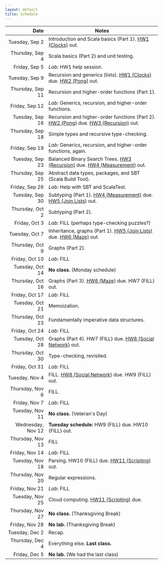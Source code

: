 ```yaml
---
layout: default
title: Schedule
---
```


| Date              | Notes                                                                                     |
|------------------:|-------------------------------------------------------------------------------------------|
| Tuesday, Sep 2    | Introduction and Scala basics (Part 1). [HW1 (Clocks)] out.                               |
| Thursday, Sep 4   | Scala basics (Part 2) and unit testing.                                                   |
| Friday, Sep 5     | *Lab:* HW1 help session.                                                                  |
| Tuesday, Sep 9    | Recursion and generics (lists). [HW1 (Clocks)] due. [HW2 (Pong)] out.                     |
| Thursday, Sep 11  | Recursion and higher-order functions (Part 1).                                            |
| Friday, Sep 12    | *Lab:* Generics, recursion, and higher-order functions.                                   |
| Tuesday, Sep 16   | Recursion and higher-order functions (Part 2). [HW2 (Pong)] due. [HW3 (Recursion)] out.   |
| Thursday, Sep 18  | Simple types and recursive type-checking.                                                 |
| Friday, Sep 19    | *Lab:* Generics, recursion, and higher-order functions, again.                            |
| Tuesday, Sep 23   | Balanced Binary Search Trees. [HW3 (Recursion)] due. [HW4 (Measurement)] out.             |
| Thursday, Sep 25  | Abstract data types, packages, and SBT (Scala Build Tool).                                |
| Friday, Sep 26    | *Lab:* Help with SBT and ScalaTest.                                                       |
| Tuesday, Sep 30   | Subtyping (Part 1). [HW4 (Measurement)] due. [HW5 (Join Lists)] out.                      |
| Thursday, Oct 2   | Subtyping (Part 2).                                                                       |
| Friday, Oct 3     | *Lab:* FILL (perhaps type-checking puzzles?)                                              |
| Tuesday, Oct 7    | Inheritance, graphs (Part 1). [HW5 (Join Lists)] due. [HW6 (Maze)] out.                   |
| Thursday, Oct 9   | Graphs (Part 2).                                                                          |
| Friday, Oct 10    | *Lab:* FILL                                                                               |
| Tuesday, Oct 14   | **No class.** (Monday schedule)                                                           |
| Thursday, Oct 16  | Graphs (Part 3). [HW6 (Maze)] due. HW7 (FILL) out.                                        |
| Friday, Oct 17    | *Lab:* FILL                                                                               |
| Tuesday, Oct 21   | Memoization.                                                                              |
| Thursday, Oct 23  | Fundamentally imperative data structures.                                                 |
| Friday, Oct 24    | *Lab:* FILL                                                                               |
| Tuesday, Oct 28   | Graphs (Part 4). HW7 (FILL) due. [HW8 (Social Network)] out.                              |
| Thursday, Oct 30  | Type-checking, revisited.                                                                 |
| Friday, Oct 31    | *Lab:* FILL                                                                               |
| Tuesday, Nov 4    | FILL. [HW8 (Social Network)] due. HW9 (FILL) out.                                         |
| Thursday, Nov 6   | FILL.                                                                                     |
| Friday, Nov 7     | *Lab:* FILL                                                                               |
| Tuesday, Nov 11   | **No class.** (Veteran's Day)                                                             |
| Wednesday, Nov 12 | **Tuesday schedule:** HW9 (FILL) due. HW10 (FILL) out.                                    |
| Thursday, Nov 13  | FILL                                                                                      |
| Friday, Nov 14    | *Lab:* FILL                                                                               |
| Tuesday, Nov 18   | Parsing. HW10 (FILL) due. [HW11 (Scripting)] out.                                         |
| Thursday, Nov 20  | Regular expressions.                                                                      |
| Friday, Nov 21    | *Lab:* FILL                                                                               |
| Tuesday, Nov 25   | Cloud computing. [HW11 (Scripting)] due.                                                  |
| Thursday, Nov 27  | **No class.** (Thanksgiving Break)                                                        |
| Friday, Nov 28    | **No lab.** (Thanksgiving Break)                                                          |
| Tuesday, Dec 2    | Recap.                                                                                    |
| Thursday, Dec 4   | Everything else. **Last class.**                                                          |
| Friday, Dec 5     | **No lab.** (We had the last class)                                                       |

[HW1 (Clocks)]: hw/clocks
[HW2 (Pong)]: hw/pong
[HW3 (Recursion)]: hw/recursion
[HW4 (Measurement)]: hw/measurement
[HW5 (Join Lists)]: hw/joinlists
[HW6 (Maze)]: hw/maze
[HW8 (Social Network)]: hw/social
[HW11 (Scripting)]: hw/scripting